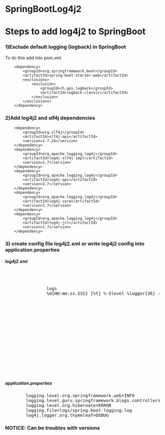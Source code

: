 # SpringBootLog4j2

<h1>Steps to add log4j2 to SpringBoot</h1>

<h3>1)Exclude default logging (logback) in SpringBoot</h3>
To do this add into pom.xml
        
        <dependency>
            <groupId>org.springframework.boot</groupId>
            <artifactId>spring-boot-starter-web</artifactId>
            <exclusions>
                <exclusion>
                    <groupId>ch.qos.logback</groupId>
                    <artifactId>logback-classic</artifactId>
                </exclusion>
            </exclusions>
        </dependency>

<h3>2)Add log4j2 and slf4j dependencies</h3>

        <dependency>
            <groupId>org.slf4j</groupId>
            <artifactId>slf4j-api</artifactId>
            <version>1.7.24</version>
        </dependency>
        <dependency>
            <groupId>org.apache.logging.log4j</groupId>
            <artifactId>log4j-slf4j-impl</artifactId>
            <version>2.7</version>
        </dependency>
        <dependency>
            <groupId>org.apache.logging.log4j</groupId>
            <artifactId>log4j-api</artifactId>
            <version>2.7</version>
        </dependency>
        <dependency>
            <groupId>org.apache.logging.log4j</groupId>
            <artifactId>log4j-core</artifactId>
            <version>2.7</version>
        </dependency>
        <dependency>
            <groupId>org.apache.logging.log4j</groupId>
            <artifactId>log4j-jcl</artifactId>
            <version>2.7</version>
        </dependency>
        
<h3> 3) create config file log4j2.xml or write log4j2 config into application.properties</h3>
 
 
 
 <h5>log4j2.xml</h5>
 
<pre>
        <?xml version="1.0" encoding="UTF-8"?>
        <Configuration status="WARN">
            <Properties>
                <Property name="logPath">logs</Property>
                <Property name="patternLayout">%d{HH:mm:ss.SSS} [%t] %-5level %logger{36} - %msg%n</Property>
            </Properties>
            <Appenders>
                <Console name="consoleAppender" target="SYSTEM_OUT">
                    <PatternLayout pattern="${patternLayout}" />
                </Console>
                <File name="fileAppender" fileName="${logPath}/app_log.log" >
                    <PatternLayout pattern="${patternLayout}" />
                </File>
            </Appenders>
            <Loggers>
                <Root level="info">
                    <AppenderRef ref="consoleAppender"/>
                    <AppenderRef ref="fileAppender"/>
                </Root>
            </Loggers>
        </Configuration>
</pre>


<h5>application.properties</h5>

<pre>
        logging.level.org.springframework.web=INFO
        logging.level.guru.springframework.blogs.controllers=INFO
        logging.level.org.hibernate=ERROR
        logging.file=logs/spring-boot-logging.log
        log4j.logger.org.thymeleaf=DEBUG
</pre>


<h3>NOTICE: Can be troubles with versions</h3>
        
